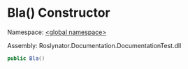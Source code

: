 # Bla\(\) Constructor

Namespace: [\<global namespace>](../../README.md)

Assembly: Roslynator\.Documentation\.DocumentationTest\.dll

```csharp
public Bla()
```


